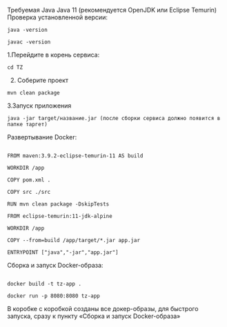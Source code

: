 Требуемая Java Java 11 (рекомендуется OpenJDK или Eclipse Temurin) Проверка установленной версии:
```
java -version

javac -version
```

1.Перейдите в корень сервиса:
```
cd TZ
```

2. Соберите проект
```
mvn clean package
```

3.Запуск приложения

```
java -jar target/название.jar (после сборки сервиса должно появится в папке таргет)

```

Развертывание Docker:
```

FROM maven:3.9.2-eclipse-temurin-11 AS build

WORKDIR /app

COPY pom.xml .

COPY src ./src

RUN mvn clean package -DskipTests

FROM eclipse-temurin:11-jdk-alpine

WORKDIR /app

COPY --from=build /app/target/*.jar app.jar

ENTRYPOINT ["java","-jar","app.jar"]
```

Сборка и запуск Docker-образа:

```

docker build -t tz-app .

docker run -p 8080:8080 tz-app
```

В коробке с коробкой созданы все докер-образы, для быстрого запуска, сразу к пункту «Сборка и запуск Docker-образа»
